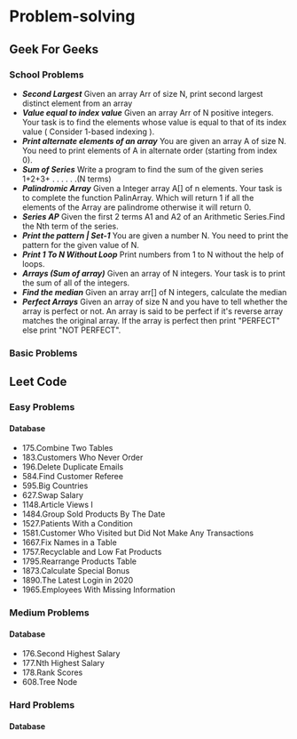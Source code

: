 # Problem-solving
  ## Geek For Geeks
  ### School Problems
  - ***Second Largest*** Given an array Arr of size N, print second largest distinct element from an array
  - ***Value equal to index value*** Given an array Arr of N positive integers. Your task is to find the elements whose value is equal to that of its index value ( Consider 1-based indexing ).
  - ***Print alternate elements of an array*** You are given an array A of size N. You need to print elements of A in alternate order (starting from index 0).
  - ***Sum of Series*** Write a program to find the sum of the given series 1+2+3+ . . . . . .(N terms) 
  - ***Palindromic Array*** Given a Integer array A[] of n elements. Your task is to complete the function PalinArray. Which will return 1 if all the elements of the Array are palindrome otherwise it will return 0.
  - ***Series AP*** Given the first 2 terms A1 and A2 of an Arithmetic Series.Find the Nth term of the series.
  - ***Print the pattern | Set-1*** You are given a number N. You need to print the pattern for the given value of N.
  - ***Print 1 To N Without Loop*** Print numbers from 1 to N without the help of loops.
  - ***Arrays (Sum of array)*** Given an array of N integers. Your task is to print the sum of all of the integers.
  - ***Find the median*** Given an array arr[] of N integers, calculate the median
  - ***Perfect Arrays*** Given an array of size N and you have to tell whether the array is perfect or not. An array is said to be perfect if it's reverse array matches the original array. If the array is perfect then print "PERFECT" else print "NOT PERFECT".
  
   ### Basic Problems
  
  ## Leet Code
  ### Easy Problems
  #### Database
  -  175.Combine Two Tables
  -  183.Customers Who Never Order
  -  196.Delete Duplicate Emails
  -  584.Find Customer Referee
  -  595.Big Countries
  -  627.Swap Salary
  -  1148.Article Views I
  -  1484.Group Sold Products By The Date
  -  1527.Patients With a Condition
  -  1581.Customer Who Visited but Did Not Make Any Transactions
  -  1667.Fix Names in a Table
  -  1757.Recyclable and Low Fat Products
  -  1795.Rearrange Products Table
  -  1873.Calculate Special Bonus
  -  1890.The Latest Login in 2020
  -  1965.Employees With Missing Information
  


  ### Medium Problems
  #### Database
  - 176.Second Highest Salary
  - 177.Nth Highest Salary
  - 178.Rank Scores
  - 608.Tree Node

 
  
  
  ### Hard Problems
  #### Database
  
